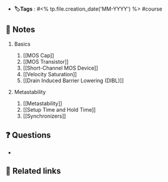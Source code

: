 - **🏷️Tags** :   #<% tp.file.creation_date('MM-YYYY') %> #course 
## 📝 Notes
1. Basics
	1. [[MOS Cap]]
	2. [[MOS Transistor]]
	3. [[Short-Channel MOS Device]]
	4. [[Velocity Saturation]]
	5. [[Drain Induced Barrier Lowering (DIBL)]]

2. Metastability
	1. [[Metastability]]
	2. [[Setup Time and Hold Time]]
	3. [[Synchronizers]]
## ❓ Questions
- 

## 🔗 Related links

